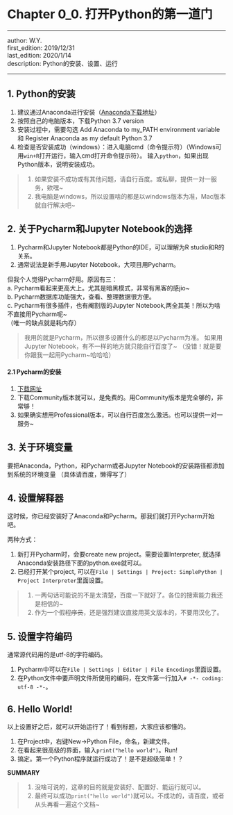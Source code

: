 # Chapter 0_0. 打开Python的第一道门

----
author: W.Y.  
first_edition: 2019/12/31  
last_edition: 2020/1/14  
description: Python的安装、设置、运行

----

## 1. Python的安装

1. 建议通过Anaconda进行安装（[Anaconda下载地址](https://www.anaconda.com/distribution/)）  
2. 按照自己的电脑版本，下载Python 3.7 version  
3. 安装过程中，需要勾选 Add Anaconda to my_PATH environment variable
和 Register Anaconda as my default Python 3.7  
4. 检查是否安装成功（windows）：进入电脑cmd（命令提示符）（Windows可用`win+R`打开运行，输入cmd打开命令提示符）。
输入`python`，如果出现Python版本，说明安装成功。


>1. 如果安装不成功或有其他问题，请自行百度。或私聊，提供一对一服务，欸嘿~  
>2. 我电脑是windows，所以设置啥的都是以windows版本为准，Mac版本就自行解决吧~


## 2. 关于Pycharm和Jupyter Notebook的选择
1. Pycharm和Jupyter Notebook都是Python的IDE，可以理解为R studio和R的关系。   
2. 通常说法是新手用Jupyter Notebook，大项目用Pycharm。  

但我个人觉得Pycharm好用。原因有三：  
a. Pycharm看起来更高大上。尤其是暗黑模式，非常有黑客的感jio~  
b. Pycharm数据库功能强大，查看、整理数据很方便。  
c. Pycharm有很多插件，也有阉割版的Jupyter Notebook,两全其美！所以为啥不直接用Pycharm呢~  
（唯一的缺点就是耗内存）

>我用的就是Pycharm，所以很多设置什么的都是以Pycharm为准。
>如果用Jupyter Notebook，有不一样的地方就只能自行百度了~
>（没错！就是要你跟我一起用Pycharm~哈哈哈）

#### 2.1 Pycharm的安装
1. [下载网址](https://www.jetbrains.com/pycharm/)
2. 下载Community版本就可以，是免费的。用Community版本是完全够的，非常够！
3. 如果确实想用Professional版本，可以自行百度怎么激活。也可以提供一对一服务~

## 3. 关于环境变量
要把Anaconda，Python，和Pycharm或者Jupyter Notebook的安装路径都添加到系统的环境变量
（具体请百度，懒得写了）


## 4. 设置解释器
这时候，你已经安装好了Anaconda和Pycharm。那我们就打开Pycharm开始吧。

两种方式：
1. 新打开Pycharm时，会要create new project。需要设置Interpreter, 就选择Anaconda安装路径下面的python.exe就可以。
2. 已经打开某个project, 可以在`File | Settings | Project: SimplePython | Project Interpreter`里面设置。


>1. 一两句话可能说的不是太清楚，百度一下就好了。各位的搜索能力我还是相信的~
>2. 作为一个假~~程序员~~，还是强烈建议直接用英文版本的，不要用汉化了。


## 5. 设置字符编码
通常源代码用的是utf-8的字符编码。
1. Pycharm中可以在`File | Settings | Editor | File Encodings`里面设置。
2. 在Python文件中要声明文件所使用的编码，在文件第一行加入`# -*- coding: utf-8 -*-`。


## 6. Hello World!
以上设置好之后，就可以开始运行了！看到标题，大家应该都懂的。

1. 在Project中，右键New→Python File，命名，新建文件。
2. 在看起来很高级的界面，输入`print("hello world")`。Run!
3. 搞定。第一个Python程序就运行成功了！是不是超级简单！？



**SUMMARY**
>1. 没啥可说的，这章的目的就是安装好、配置好、能运行就可以。
>2. 最终可以成功`print("hello world")`就可以。不成功的，请百度，或者从头再看一遍这个文档~